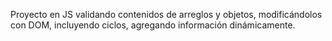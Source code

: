 Proyecto en JS validando contenidos de arreglos y objetos, modificándolos con DOM, incluyendo ciclos, agregando información dinámicamente.
